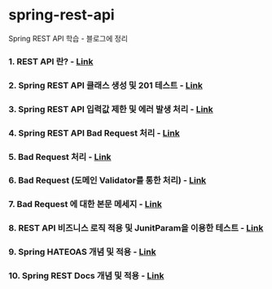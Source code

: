 # spring-rest-api
Spring REST API 학습 - 블로그에 정리


### 1. REST API 란? - [Link](https://kyhslam.tistory.com/entry/REST-API-%EB%9E%80?category=908063) ###

### 2. Spring REST API 클래스 생성 및 201 테스트 - [Link](https://kyhslam.tistory.com/entry/201-%ED%85%8C%EC%8A%A4%ED%8A%B8?category=908063) ###

### 3. Spring REST API 입력값 제한 및 에러 발생 처리 - [Link](https://kyhslam.tistory.com/entry/Spring-REST-API-%EC%9E%85%EB%A0%A5%EA%B0%92-%EC%A0%9C%ED%95%9C%ED%95%98%EA%B8%B0-%EB%B0%8F-%EC%97%90%EB%9F%AC-%EB%B0%9C%EC%83%9D-%EC%B2%98%EB%A6%AC?category=908063) ###

### 4. Spring REST API Bad Request 처리 - [Link](https://kyhslam.tistory.com/entry/Spring-REST-API-4-Spring-REST-API-Bad-Request-%EC%B2%98%EB%A6%AC?category=908063) ###

### 5. Bad Request 처리 - [Link](https://kyhslam.tistory.com/entry/Spring-REST-API-5-Bad-Request-%EC%B2%98%EB%A6%AC?category=908063) ###

### 6. Bad Request (도메인 Validator를 통한 처리) - [Link](https://kyhslam.tistory.com/entry/Spring-REST-API-6-Bad-Request-2?category=908063) ###

### 7. Bad Request 에 대한 본문 메세지 - [Link](https://kyhslam.tistory.com/entry/Spring-REST-API-7-Bad-Request-%EC%97%90-%EB%8C%80%ED%95%9C-%EB%B3%B8%EB%AC%B8-%EB%A9%94%EC%84%B8%EC%A7%80) ###

### 8. REST API 비즈니스 로직 적용 및 JunitParam을 이용한 테스트 - [Link](https://kyhslam.tistory.com/entry/Spring-REST-API-8-REST-API-%EB%B9%84%EC%A6%88%EB%8B%88%EC%8A%A4-%EB%A1%9C%EC%A7%81-%EC%A0%81%EC%9A%A9-%EB%B0%8F-JunitParam%EC%9D%84-%EC%9D%B4%EC%9A%A9%ED%95%9C-%ED%85%8C%EC%8A%A4%ED%8A%B8?category=908063) ###

### 9. Spring HATEOAS 개념 및 적용 - [Link](https://kyhslam.tistory.com/entry/Spring-REST-API-9-%EC%8A%A4%ED%94%84%EB%A7%81-HATEOAS-%EA%B0%9C%EB%85%90-%EB%B0%8F-%EC%A0%81%EC%9A%A9?category=908063) ###

### 10. Spring REST Docs 개념 및 적용 - [Link](https://kyhslam.tistory.com/entry/Spring-REST-API-10-Spring-REST-Docs-%EA%B0%9C%EB%85%90-%EB%B0%8F-%EC%A0%81%EC%9A%A9?category=908063) ###
